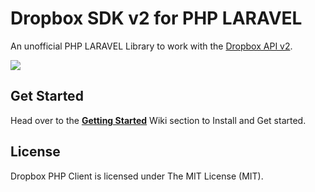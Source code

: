 Dropbox SDK v2 for PHP LARAVEL
======================================================

An unofficial PHP LARAVEL Library to work with the [Dropbox API v2](https://www.dropbox.com/developers/documentation/http/documentation).

<img src="https://cloud.githubusercontent.com/assets/893057/13731118/b7cf0e4e-e987-11e5-942f-13c53d65da35.png">


## Get Started
Head over to the [**Getting Started**](https://github.com/andihoerudin24/dorbox_library/wiki/Quickstart) Wiki section to Install and Get started.



## License
Dropbox PHP Client is licensed under The MIT License (MIT).
